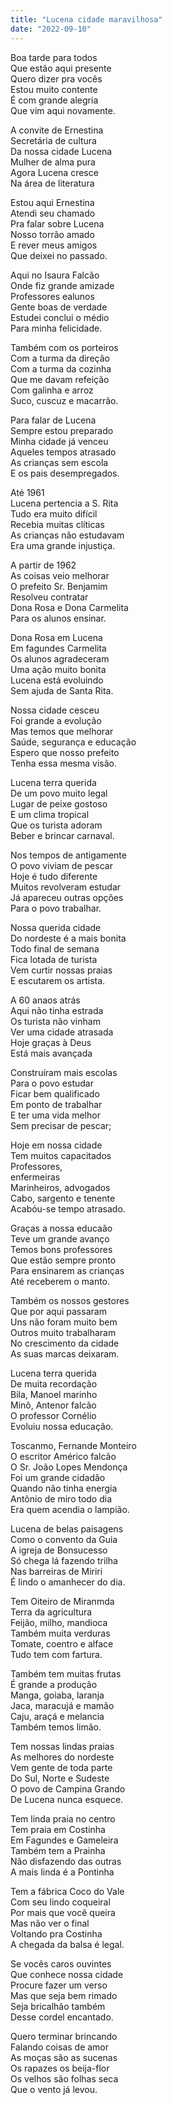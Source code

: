 ```yaml
---
title: "Lucena cidade maravilhosa"
date: "2022-09-10"
---
```


Boa tarde para todos  
Que estão aqui presente  
Quero dizer pra vocês  
Estou muito contente  
É com grande alegria  
Que vim aqui novamente.  

A convite de Ernestina  
Secretária de cultura  
Da nossa cidade Lucena  
Mulher de alma pura  
Agora Lucena cresce  
Na área de literatura  

Estou aqui Ernestina  
Atendi seu chamado  
Pra falar sobre Lucena  
Nosso torrão amado  
E rever meus amigos  
Que deixei no passado.  

Aqui no Isaura Falcão  
Onde fiz  grande amizade  
Professores ealunos  
Gente boas de verdade  
Estudei conclui o médio  
Para minha felicidade.  

<!-- pagebreak -->

Também com os porteiros  
Com a turma da direção  
Com a turma da cozinha  
Que me davam  refeição  
Com galinha e arroz  
Suco, cuscuz e macarrão.  

Para falar de Lucena  
Sempre estou preparado  
Minha cidade já venceu  
Aqueles tempos atrasado  
As crianças sem escola  
E os pais desempregados.  

Até 1961  
Lucena pertencia a S. Rita  
Tudo era muito difícil  
Recebia muitas clíticas  
As crianças não estudavam  
Era uma grande injustiça.  

A partir de 1962  
As coisas veio melhorar  
O prefeito Sr. Benjamim  
Resolveu contratar  
Dona Rosa e Dona Carmelita  
Para os alunos ensinar.  

<!-- pagebreak -->

Dona Rosa em Lucena  
Em fagundes  Carmelita  
Os alunos agradeceram  
Uma ação muito bonita  
Lucena está evoluindo  
Sem ajuda de Santa Rita.  

Nossa cidade cesceu  
Foi grande a evolução  
Mas temos que melhorar  
Saúde, segurança e educação  
Espero que nosso prefeito  
Tenha essa mesma visão.  

Lucena terra querida  
De um povo muito legal  
Lugar de peixe gostoso  
E um clima tropical  
Que os turista adoram  
Beber e brincar carnaval.  

Nos tempos de antigamente  
O povo viviam de pescar  
Hoje é tudo diferente  
Muitos revolveram estudar  
Já apareceu outras opções  
Para o povo trabalhar.  

<!-- pagebreak -->

Nossa querida cidade  
Do nordeste é a mais bonita  
Todo final de semana  
Fica lotada de turista  
Vem curtir nossas praias  
E escutarem os artista.  

A 60 anaos atrás  
Aqui não tinha estrada  
Os turista não vinham  
Ver uma cidade atrasada  
Hoje graças à Deus  
Está mais avançada  

Construíram mais escolas  
Para o povo estudar  
Ficar bem qualificado  
Em ponto de trabalhar  
E ter uma vida melhor  
Sem precisar de pescar;  

Hoje em nossa cidade  
Tem muitos capacitados  
Professores,  
enfermeiras  
Marinheiros, advogados  
Cabo, sargento e tenente  
Acabóu-se tempo atrasado.  

<!-- pagebreak -->

Graças a nossa educaão  
Teve um grande avanço  
Temos bons professores  
Que estão sempre pronto  
Para ensinarem as crianças  
Até receberem o manto.  

Também os nossos gestores  
Que por aqui passaram  
Uns não foram muito bem  
Outros muito trabalharam  
No crescimento da cidade  
As suas marcas deixaram.  

Lucena terra querida  
De muita recordação  
Bila, Manoel marinho  
Minô, Antenor falcão  
O professor Cornélio  
Evoluiu nossa educação.  

Toscanmo, Fernande Monteiro  
O escritor Américo falcão  
O Sr. João Lopes Mendonça  
Foi um grande cidadão  
Quando não tinha energia  
Antônio de miro todo dia  
Era quem acendia o lampião.  

<!-- pagebreak -->

Lucena de belas paisagens  
Como o convento da Guia  
A igreja de Bonsucesso  
Só chega lá fazendo trilha  
Nas barreiras de Miriri  
É lindo o amanhecer do dia.  

Tem Oiteiro de Miranmda  
Terra da agricultura  
Feijão, milho, mandioca  
Também muita verduras  
Tomate, coentro e alface  
Tudo tem com fartura.  

Também tem muitas frutas  
É grande a produção  
Manga, goiaba, laranja  
Jaca, maracujá e mamão  
Caju, araçá e melancia  
Também temos limão.  

Tem nossas lindas praias  
As melhores do nordeste  
Vem gente de toda parte  
Do Sul, Norte e  Sudeste  
O povo de Campina Grando  
De Lucena nunca esquece.  

<!-- pagebreak -->

Tem linda praia no centro  
Tem praia em Costinha  
Em Fagundes e Gameleira  
Também tem a Prainha  
Não disfazendo das outras  
A mais linda é a Pontinha  

Tem a fábrica Coco do Vale  
Com seu lindo coqueiral  
Por mais que você queira  
Mas não ver  o final  
Voltando pra Costinha  
A chegada da balsa é legal.  

Se vocês caros ouvintes  
Que conhece nossa cidade  
Procure fazer um verso  
Mas que seja bem rimado  
Seja bricalhão também  
Desse cordel encantado.  

Quero terminar brincando  
Falando coisas de amor  
As moças são as sucenas  
Os rapazes os beija-flor  
Os velhos são folhas seca  
Que o vento já levou.
